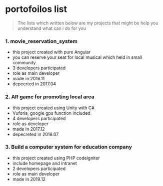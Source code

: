 # portofoilos list

> The lists which written below are my projects that might be help you understand what can i do for you
> 

### 1. movie_reservation_system
* this project created with pure Angular
* you can reserve your seat for local musical which held in small community.
* 3 developers participated
* role as main developer
* made in 2016.11
* depecrted in 2017.04

### 2. AR game for promoting local area
* this project created using Unity with C#
* Vuforia, google gps function included
* 4 developers participated
* role as developer
* made in 2017.12
* depecreted in 2018.07

### 3. Build a computer system for education company
* this project created using PHP codeigniter
* include homepage and intranet
* 2 developers participated
* role as main developer
* made in 2019.12
